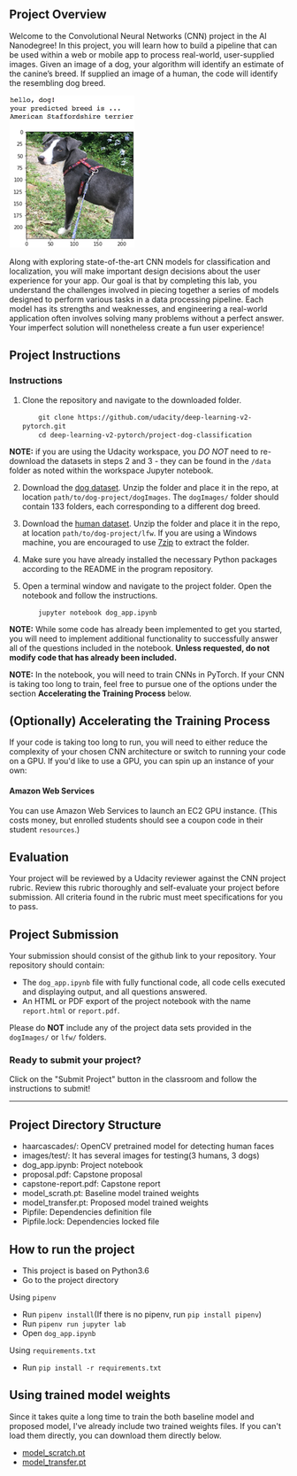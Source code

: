 [//]: # (Image References)

[image1]: ./images/sample_dog_output.png "Sample Output"
[image2]: ./images/vgg16_model.png "VGG-16 Model Layers"
[image3]: ./images/vgg16_model_draw.png "VGG16 Model Figure"


## Project Overview

Welcome to the Convolutional Neural Networks (CNN) project in the AI Nanodegree! In this project, you will learn how to build a pipeline that can be used within a web or mobile app to process real-world, user-supplied images.  Given an image of a dog, your algorithm will identify an estimate of the canine’s breed.  If supplied an image of a human, the code will identify the resembling dog breed.  

![Sample Output][image1]

Along with exploring state-of-the-art CNN models for classification and localization, you will make important design decisions about the user experience for your app.  Our goal is that by completing this lab, you understand the challenges involved in piecing together a series of models designed to perform various tasks in a data processing pipeline.  Each model has its strengths and weaknesses, and engineering a real-world application often involves solving many problems without a perfect answer.  Your imperfect solution will nonetheless create a fun user experience!


## Project Instructions

### Instructions

1. Clone the repository and navigate to the downloaded folder.
	
	```	
		git clone https://github.com/udacity/deep-learning-v2-pytorch.git
		cd deep-learning-v2-pytorch/project-dog-classification
	```
	
__NOTE:__ if you are using the Udacity workspace, you *DO NOT* need to re-download the datasets in steps 2 and 3 - they can be found in the `/data` folder as noted within the workspace Jupyter notebook.

2. Download the [dog dataset](https://s3-us-west-1.amazonaws.com/udacity-aind/dog-project/dogImages.zip).  Unzip the folder and place it in the repo, at location `path/to/dog-project/dogImages`.  The `dogImages/` folder should contain 133 folders, each corresponding to a different dog breed.
3. Download the [human dataset](http://vis-www.cs.umass.edu/lfw/lfw.tgz).  Unzip the folder and place it in the repo, at location `path/to/dog-project/lfw`.  If you are using a Windows machine, you are encouraged to use [7zip](http://www.7-zip.org/) to extract the folder. 
4. Make sure you have already installed the necessary Python packages according to the README in the program repository.
5. Open a terminal window and navigate to the project folder. Open the notebook and follow the instructions.
	
	```
		jupyter notebook dog_app.ipynb
	```

__NOTE:__ While some code has already been implemented to get you started, you will need to implement additional functionality to successfully answer all of the questions included in the notebook. __Unless requested, do not modify code that has already been included.__

__NOTE:__ In the notebook, you will need to train CNNs in PyTorch.  If your CNN is taking too long to train, feel free to pursue one of the options under the section __Accelerating the Training Process__ below.



## (Optionally) Accelerating the Training Process 

If your code is taking too long to run, you will need to either reduce the complexity of your chosen CNN architecture or switch to running your code on a GPU.  If you'd like to use a GPU, you can spin up an instance of your own:

#### Amazon Web Services

You can use Amazon Web Services to launch an EC2 GPU instance. (This costs money, but enrolled students should see a coupon code in their student `resources`.)

## Evaluation

Your project will be reviewed by a Udacity reviewer against the CNN project rubric.  Review this rubric thoroughly and self-evaluate your project before submission.  All criteria found in the rubric must meet specifications for you to pass.


## Project Submission

Your submission should consist of the github link to your repository.  Your repository should contain:
- The `dog_app.ipynb` file with fully functional code, all code cells executed and displaying output, and all questions answered.
- An HTML or PDF export of the project notebook with the name `report.html` or `report.pdf`.

Please do __NOT__ include any of the project data sets provided in the `dogImages/` or `lfw/` folders.

### Ready to submit your project?

Click on the "Submit Project" button in the classroom and follow the instructions to submit!

---

## Project Directory Structure

- haarcascades/: OpenCV pretrained model for detecting human faces
- images/test/: It has several images for testing(3 humans, 3 dogs)
- dog_app.ipynb: Project notebook
- proposal.pdf: Capstone proposal
- capstone-report.pdf: Capstone report
- model_scrath.pt: Baseline model trained weights
- model_transfer.pt: Proposed model trained weights
- Pipfile: Dependencies definition file
- Pipfile.lock: Dependencies locked file

## How to run the project

- This project is based on Python3.6
- Go to the project directory

Using `pipenv`
- Run `pipenv install`(If there is no pipenv, run `pip install pipenv`)
- Run `pipenv run jupyter lab`
- Open `dog_app.ipynb`

Using `requirements.txt`
- Run `pip install -r requirements.txt`

## Using trained model weights

Since it takes quite a long time to train the both baseline model and proposed model, I've already include two trained weights files. If you can't load them directly, you can download them directly below.

- [model_scratch.pt](https://github.com/cyyeh/ml-engineering-ndegree/blob/master/projects/capstone-project/model_scratch.pt)
- [model_transfer.pt](https://github.com/cyyeh/ml-engineering-ndegree/blob/master/projects/capstone-project/model_transfer.pt)